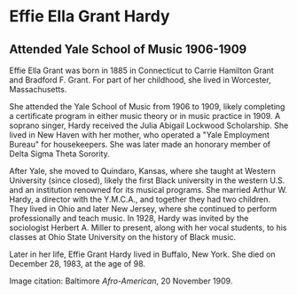 # Effie Ella Grant Hardy
## Attended Yale School of Music 1906-1909
Effie Ella Grant was born in 1885 in Connecticut to Carrie Hamilton Grant and Bradford F. Grant. For part of her childhood, she lived in Worcester, Massachusetts. 

She attended the Yale School of Music from 1906 to 1909, likely completing a certificate program in either music theory or in music practice in 1909. A soprano singer, Hardy received the Julia Abigail Lockwood Scholarship. She lived in New Haven with her mother, who operated a "Yale Employment Bureau" for housekeepers. She was later made an honorary member of Delta Sigma Theta Sorority.

After Yale, she moved to Quindaro, Kansas, where she taught at Western University (since closed), likely the first Black university in the western U.S. and an institution renowned for its musical programs. She married Arthur W. Hardy, a director with the Y.M.C.A., and together they had two children. They lived in Ohio and later New Jersey, where she continued to perform professionally and teach music. In 1928, Hardy was invited by the sociologist Herbert A. Miller to present, along with her vocal students, to his classes at Ohio State University on the history of Black music. 

Later in her life, Effie Grant Hardy lived in Buffalo, New York. She died on December 28, 1983, at the age of 98.

Image citation: Baltimore *Afro-American*, 20 November 1909.
